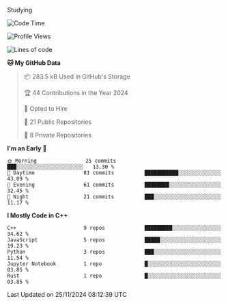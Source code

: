 Studying

<!--START_SECTION:waka-->
![Code Time](http://img.shields.io/badge/Code%20Time-0%20secs-blue)

![Profile Views](http://img.shields.io/badge/Profile%20Views-0-blue)

![Lines of code](https://img.shields.io/badge/From%20Hello%20World%20I%27ve%20Written-15.1%20thousand%20lines%20of%20code-blue)

**🐱 My GitHub Data** 

> 📦 283.5 kB Used in GitHub's Storage 
 > 
> 🏆 44 Contributions in the Year 2024
 > 
> 💼 Opted to Hire
 > 
> 📜 21 Public Repositories 
 > 
> 🔑 8 Private Repositories 
 > 
**I'm an Early 🐤** 

```text
🌞 Morning                25 commits          ███░░░░░░░░░░░░░░░░░░░░░░   13.30 % 
🌆 Daytime                81 commits          ███████████░░░░░░░░░░░░░░   43.09 % 
🌃 Evening                61 commits          ████████░░░░░░░░░░░░░░░░░   32.45 % 
🌙 Night                  21 commits          ███░░░░░░░░░░░░░░░░░░░░░░   11.17 % 
```


**I Mostly Code in C++** 

```text
C++                      9 repos             █████████░░░░░░░░░░░░░░░░   34.62 % 
JavaScript               5 repos             █████░░░░░░░░░░░░░░░░░░░░   19.23 % 
Python                   3 repos             ███░░░░░░░░░░░░░░░░░░░░░░   11.54 % 
Jupyter Notebook         1 repo              █░░░░░░░░░░░░░░░░░░░░░░░░   03.85 % 
Rust                     1 repo              █░░░░░░░░░░░░░░░░░░░░░░░░   03.85 % 
```




 Last Updated on 25/11/2024 08:12:39 UTC
<!--END_SECTION:waka-->
<!--
**daniel-junhui/daniel-junhui** is a ✨ _special_ ✨ repository because its `README.md` (this file) appears on your GitHub profile.

Here are some ideas to get you started:

- 🔭 I’m currently working on ...
- 🌱 I’m currently learning ...
- 👯 I’m looking to collaborate on ...
- 🤔 I’m looking for help with ...
- 💬 Ask me about ...
- 📫 How to reach me: ...
- 😄 Pronouns: ...
- ⚡ Fun fact: ...
-->

